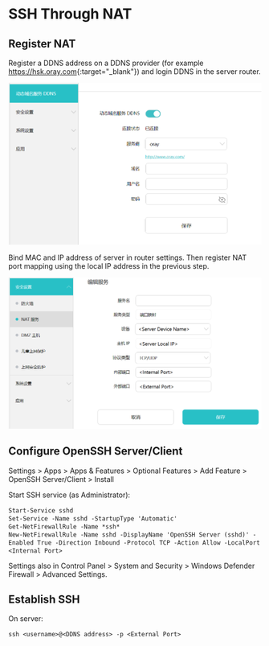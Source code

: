 # SSH Through NAT

## Register NAT

Register a DDNS address on a DDNS provider (for example <https://hsk.oray.com>{:target="_blank"}) and login DDNS in the server router.

![](./img/router-ddns.png)

Bind MAC and IP address of server in router settings. Then register NAT port mapping using the local IP address in the previous step.

![](./img/register-nat.png)



## Configure OpenSSH Server/Client

Settings > Apps > Apps & Features > Optional Features > Add Feature > OpenSSH Server/Client > Install

Start SSH service (as Administrator):
```
Start-Service sshd
Set-Service -Name sshd -StartupType 'Automatic'
Get-NetFirewallRule -Name *ssh*
New-NetFirewallRule -Name sshd -DisplayName 'OpenSSH Server (sshd)' -Enabled True -Direction Inbound -Protocol TCP -Action Allow -LocalPort <Internal Port>
```

Settings also in Control Panel > System and Security > Windows Defender Firewall > Advanced Settings.

## Establish SSH

On server:
```
ssh <username>@<DDNS address> -p <External Port>
```
